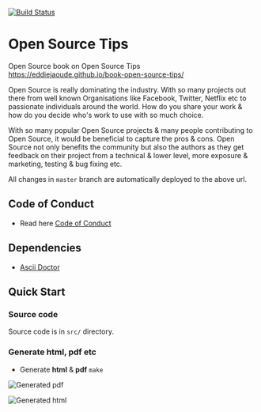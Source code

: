 [![Build Status](https://travis-ci.org/eddiejaoude/book-open-source-tips.svg?branch=master)](https://travis-ci.org/eddiejaoude/book-open-source-tips)

# Open Source Tips

Open Source book on Open Source Tips https://eddiejaoude.github.io/book-open-source-tips/

Open Source is really dominating the industry. With so many projects out there from well known Organisations like Facebook, Twitter, Netflix etc to passionate individuals around the world. How do you share your work & how do you decide who's work to use with so much choice.

With so many popular Open Source projects & many people contributing to Open Source, it would be beneficial to capture the pros & cons. Open Source not only benefits the community but also the authors as they get feedback on their project from a technical & lower level, more exposure & marketing, testing & bug fixing etc.

All changes in `master` branch are automatically deployed to the above url.

## Code of Conduct

* Read here [Code of Conduct](CODE_OF_CONDUCT.md)

## Dependencies

* [Ascii Doctor](http://asciidoctor.org)

## Quick Start

### Source code

Source code is in `src/` directory.

### Generate html, pdf etc

* Generate **html** & **pdf** `make`

![Generated pdf](https://cloud.githubusercontent.com/assets/624760/20028256/e127f148-a345-11e6-9871-5e40a7c73edb.png)

![Generated html](https://cloud.githubusercontent.com/assets/624760/20028253/cfd770c6-a345-11e6-8552-88904ecca9dc.png)
